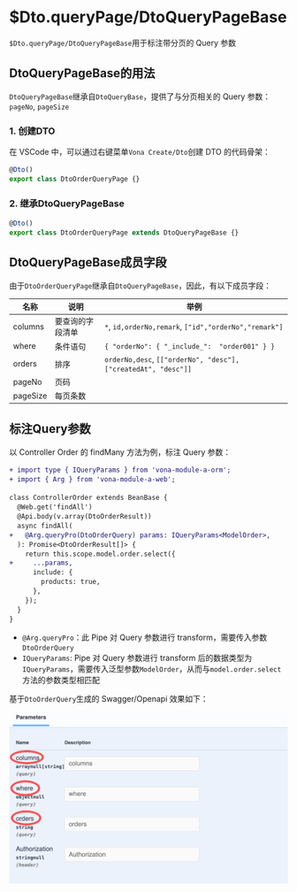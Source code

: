 # $Dto.queryPage/DtoQueryPageBase

`$Dto.queryPage/DtoQueryPageBase`用于标注带分页的 Query 参数

## DtoQueryPageBase的用法

`DtoQueryPageBase`继承自`DtoQueryBase`，提供了与分页相关的 Query 参数：`pageNo`, `pageSize`

### 1. 创建DTO

在 VSCode 中，可以通过右键菜单`Vona Create/Dto`创建 DTO 的代码骨架：

``` typescript
@Dto()
export class DtoOrderQueryPage {}
```

### 2. 继承DtoQueryPageBase

``` typescript
@Dto()
export class DtoOrderQueryPage extends DtoQueryPageBase {}
```

## DtoQueryPageBase成员字段

由于`DtoOrderQueryPage`继承自`DtoQueryPageBase`，因此，有以下成员字段：

|名称|说明|举例|
|--|--|--|
|columns|要查询的字段清单|`*`, `id,orderNo,remark`, `["id","orderNo","remark"]`|
|where|条件语句|`{ "orderNo": { "_include_":  "order001" } }`|
|orders|排序|`orderNo,desc`, `[["orderNo", "desc"], ["createdAt", "desc"]]`|
|pageNo|页码|
|pageSize|每页条数|

## 标注Query参数

以 Controller Order 的 findMany 方法为例，标注 Query 参数：

``` diff
+ import type { IQueryParams } from 'vona-module-a-orm';
+ import { Arg } from 'vona-module-a-web';

class ControllerOrder extends BeanBase {
  @Web.get('findAll')
  @Api.body(v.array(DtoOrderResult))
  async findAll(
+   @Arg.queryPro(DtoOrderQuery) params: IQueryParams<ModelOrder>,
  ): Promise<DtoOrderResult[]> {
    return this.scope.model.order.select({
+     ...params,
      include: {
        products: true,
      },
    });
  }
}
```

- `@Arg.queryPro`：此 Pipe 对 Query 参数进行 transform，需要传入参数`DtoOrderQuery`
- `IQueryParams`: Pipe 对 Query 参数进行 transform 后的数据类型为`IQueryParams`，需要传入泛型参数`ModelOrder`，从而与`model.order.select`方法的参数类型相匹配

基于`DtoOrderQuery`生成的 Swagger/Openapi 效果如下：

![](../../../../assets/img/orm/dto/dto-2.png)

